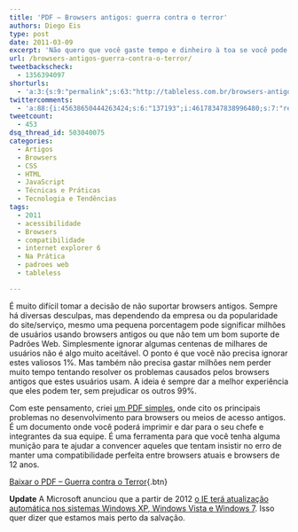 ```yaml
---
title: 'PDF – Browsers antigos: guerra contra o terror'
authors: Diego Eis
type: post
date: 2011-03-09
excerpt: 'Não quero que você gaste tempo e dinheiro à toa se você pode ter resultados melhores se mudar um pouco o foco do desenvolvimento. Quero que você entenda que os visitantes que utilizam browsers antigos são sempre a minoria. '
url: /browsers-antigos-guerra-contra-o-terror/
tweetbackscheck:
  - 1356394097
shorturls:
  - 'a:3:{s:9:"permalink";s:63:"http://tableless.com.br/browsers-antigos-guerra-contra-o-terror";s:7:"tinyurl";s:26:"http://tinyurl.com/3fhup6d";s:4:"isgd";s:19:"http://is.gd/ZHjJWC";}'
twittercomments:
  - 'a:88:{i:45638650444263424;s:6:"137193";i:46178347838996480;s:7:"retweet";i:45974177542438912;s:7:"retweet";i:45925117884248065;s:7:"retweet";i:45915061365121024;s:7:"retweet";i:45911477038747648;s:7:"retweet";i:45910700417220608;s:7:"retweet";i:45910279699169280;s:7:"retweet";i:45910242751561728;s:7:"retweet";i:45910138820902912;s:7:"retweet";i:53186205931679745;s:6:"137475";i:57658440629227520;s:6:"137585";i:57909660484763648;s:7:"retweet";i:57864816622186496;s:7:"retweet";i:57864368691494912;s:7:"retweet";i:57864075257982976;s:7:"retweet";i:103662636251623424;s:7:"retweet";i:103626657289613313;s:7:"retweet";i:103591685174460416;s:7:"retweet";i:103562700432486400;s:7:"retweet";i:103562479736586240;s:7:"retweet";i:103545297501822976;s:7:"retweet";i:103542792487309312;s:7:"retweet";i:103533453777190912;s:7:"retweet";i:103532055689822208;s:7:"retweet";i:103525131577602049;s:7:"retweet";i:103524846494957568;s:7:"retweet";i:103524683990831104;s:7:"retweet";i:103522418227814400;s:7:"retweet";i:103521975397388288;s:7:"retweet";i:103520484989222912;s:7:"retweet";i:103520040992784384;s:7:"retweet";i:103519949036859394;s:7:"retweet";i:103519681574473728;s:7:"retweet";i:103519012159369218;s:7:"retweet";i:103518839748313088;s:7:"retweet";i:103518681333645312;s:7:"retweet";i:103518568506855425;s:7:"retweet";i:103517990133309440;s:7:"retweet";i:103517869043752960;s:7:"retweet";i:103517753104801793;s:7:"retweet";i:103517726861049856;s:7:"retweet";i:103517710247403520;s:7:"retweet";i:103517604739690496;s:7:"retweet";i:103517569075511296;s:7:"retweet";i:103517561597083648;s:7:"retweet";i:103517518869700609;s:7:"retweet";i:103517146390335489;s:7:"retweet";i:103517125905354753;s:7:"retweet";i:103517096360689664;s:7:"retweet";i:103516821998669825;s:7:"retweet";i:103516776029110272;s:7:"retweet";i:103516764159217664;s:7:"retweet";i:103516698539335681;s:7:"retweet";i:103516693204172801;s:7:"retweet";i:103516493639196672;s:7:"retweet";i:103516474349596672;s:7:"retweet";i:103516386260819968;s:7:"retweet";i:103516362487496704;s:7:"retweet";i:103516326953357312;s:7:"retweet";i:121738617470205953;s:7:"retweet";i:121092268282220544;s:7:"retweet";i:120957545086074880;s:7:"retweet";i:120939360093872130;s:7:"retweet";i:120912068164587520;s:7:"retweet";i:120909598818447362;s:7:"retweet";i:120908857869484032;s:7:"retweet";i:120906471063035904;s:7:"retweet";i:120906430411841536;s:7:"retweet";i:120906148076462080;s:7:"retweet";i:120905964915396608;s:7:"retweet";i:120905286843244545;s:7:"retweet";i:162592642717327360;s:7:"retweet";i:162579892880420864;s:7:"retweet";i:162545688922693632;s:7:"retweet";i:216269296635092992;s:7:"retweet";i:216236181241856000;s:7:"retweet";i:216235123266428928;s:7:"retweet";i:216234394631946240;s:7:"retweet";i:216233914526744576;s:7:"retweet";i:216232873735364608;s:7:"retweet";i:216232353700388864;s:7:"retweet";i:216232319302909953;s:7:"retweet";i:216232068336713728;s:7:"retweet";i:216231281829224448;s:7:"retweet";i:223463891823366144;s:7:"retweet";i:276037561657462784;s:7:"retweet";i:276022139419783169;s:7:"retweet";}'
tweetcount:
  - 453
dsq_thread_id: 503040075
categories:
  - Artigos
  - Browsers
  - CSS
  - HTML
  - JavaScript
  - Técnicas e Práticas
  - Tecnologia e Tendências
tags:
  - 2011
  - acessibilidade
  - Browsers
  - compatibilidade
  - internet explorer 6
  - Na Prática
  - padroes web
  - tableless

---
```

É muito difícil tomar a decisão de não suportar browsers antigos. Sempre há diversas desculpas, mas dependendo da empresa ou da popularidade do site/serviço, mesmo uma pequena porcentagem pode significar milhões de usuários usando browsers antigos ou que não tem um bom suporte de Padrões Web. Simplesmente ignorar algumas centenas de milhares de usuários não é algo muito aceitável. O ponto é que você não precisa ignorar estes valiosos 1%. Mas também não precisa gastar milhões nem perder muito tempo tentando resolver os problemas causados pelos browsers antigos que estes usuários usam. A ideia é sempre dar a melhor experiência que eles podem ter, sem prejudicar os outros 99%. 

Com este pensamento, criei [um PDF simples][1], onde cito os principais problemas no desenvolvimento para browsers ou meios de acesso antigos. É um documento onde você poderá imprimir e dar para o seu chefe e integrantes da sua equipe. É uma ferramenta para que você tenha alguma munição para te ajudar a convencer aqueles que tentam insistir no erro de manter uma compatibilidade perfeita entre browsers atuais e browsers de 12 anos.

[Baixar o PDF &#8211; Guerra contra o Terror][1]{.btn}



**Update** A Microsoft anunciou que a partir de 2012 [o IE terá atualização automática nos sistemas Windows XP, Windows Vista e Windows 7][2]. Isso quer dizer que estamos mais perto da salvação.

 [1]: http://bit.ly/1hbexD3
 [2]: http://windowsteamblog.com/ie/b/ie/archive/2011/12/15/ie-to-start-automatic-upgrades-across-windows-xp-windows-vista-and-windows-7.aspx